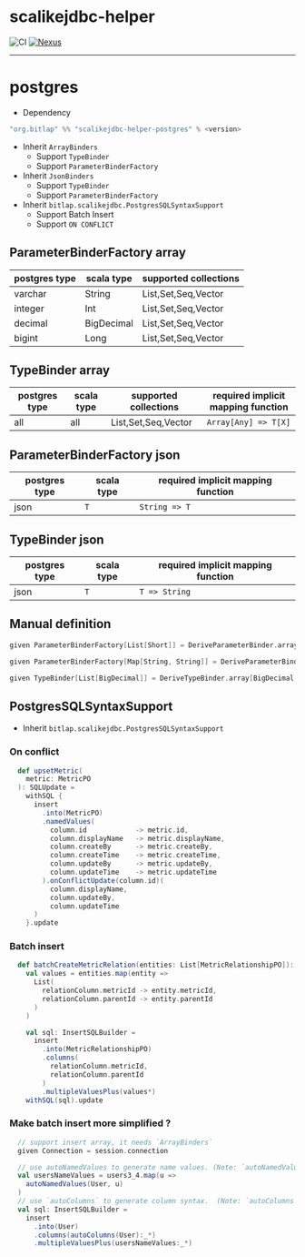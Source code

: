 # scalikejdbc-helper

![CI][Badge-CI]  [![Nexus][Badge-Releases]][Link-Releases] 

[Badge-CI]: https://github.com/bitlap/scalikejdbc-helper/actions/workflows/ScalaCI.yml/badge.svg
[Badge-Releases]: https://img.shields.io/nexus/r/org.bitlap/scalikejdbc-helper-postgres_3?server=https%3A%2F%2Fs01.oss.sonatype.org
[Link-Releases]: https://s01.oss.sonatype.org/content/repositories/releases/org/bitlap/scalikejdbc-helper-postgres_3/

----

# postgres

- Dependency

```scala
"org.bitlap" %% "scalikejdbc-helper-postgres" % <version>
```

- Inherit `ArrayBinders`
  - Support `TypeBinder`
  - Support `ParameterBinderFactory`
- Inherit `JsonBinders`
  - Support `TypeBinder`
  - Support `ParameterBinderFactory`
- Inherit `bitlap.scalikejdbc.PostgresSQLSyntaxSupport`
  - Support Batch Insert
  - Support `ON CONFLICT`

## ParameterBinderFactory array
| postgres type | scala type | supported collections |
|---------------|------------|-----------------------|
| varchar       | String     | List,Set,Seq,Vector   |
| integer       | Int        | List,Set,Seq,Vector   |
| decimal       | BigDecimal | List,Set,Seq,Vector   |
| bigint        | Long       | List,Set,Seq,Vector   |

## TypeBinder array
| postgres type | scala type | supported collections | required implicit mapping function |
|---------------|------------|-----------------------|------------------------------------|
| all           | all        | List,Set,Seq,Vector   | `Array[Any] => T[X]`               |

## ParameterBinderFactory json
| postgres type | scala type | required implicit mapping function |
|---------------|------------|------------------------------------|
| json          | `T`        | `String => T`                      |

## TypeBinder json
| postgres type | scala type | required implicit mapping function |
|---------------|------------|------------------------------------|
| json          | `T`        | `T => String`                      |

## Manual definition
```scala
given ParameterBinderFactory[List[Short]] = DeriveParameterBinder.array[Short, List](ObjectType.Short, _.toArray)

given ParameterBinderFactory[Map[String, String]] = DeriveParameterBinder.json[Map[String, String]](toJson)

given TypeBinder[List[BigDecimal]] = DeriveTypeBinder.array[BigDecimal, List](_.toList.map(s => BigDecimal(s.toString)), Nil)
```

## PostgresSQLSyntaxSupport

- Inherit `bitlap.scalikejdbc.PostgresSQLSyntaxSupport`

### On conflict
``` scala
  def upsetMetric(
    metric: MetricPO
  ): SQLUpdate =
    withSQL {
      insert
        .into(MetricPO)
        .namedValues(
          column.id            -> metric.id,
          column.displayName   -> metric.displayName,
          column.createBy      -> metric.createBy,
          column.createTime    -> metric.createTime,
          column.updateBy      -> metric.updateBy,
          column.updateTime    -> metric.updateTime
        ).onConflictUpdate(column.id)(
          column.displayName,
          column.updateBy,
          column.updateTime
      )
    }.update
```

### Batch insert

``` scala
  def batchCreateMetricRelation(entities: List[MetricRelationshipPO]): SQLUpdate =
    val values = entities.map(entity =>
      List(
        relationColumn.metricId -> entity.metricId,
        relationColumn.parentId -> entity.parentId
      )
    )

    val sql: InsertSQLBuilder =
      insert
        .into(MetricRelationshipPO)
        .columns(
          relationColumn.metricId,
          relationColumn.parentId
        )
        .multipleValuesPlus(values*)
    withSQL(sql).update
```

### Make batch insert more simplified ?

```scala
  // support insert array, it needs `ArrayBinders`
  given Connection = session.connection

  // use autoNamedValues to generate name values. (Note: `autoNamedValues` comes from `bitlap.scalikejdbc.core`)
  val usersNameValues = users3_4.map(u =>
    autoNamedValues(User, u)
  )
  // use `autoColumns` to generate column syntax.  (Note: `autoColumns` comes from `bitlap.scalikejdbc.core`)
  val sql: InsertSQLBuilder =
    insert
      .into(User)
      .columns(autoColumns(User):_*)
      .multipleValuesPlus(usersNameValues:_*)
```
